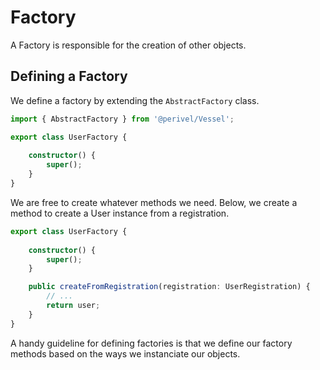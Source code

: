 # Factory
A Factory is responsible for the creation of other objects. 

## Defining a Factory
We define a factory by extending the `AbstractFactory` class.
```ts
import { AbstractFactory } from '@perivel/Vessel';

export class UserFactory {
    
    constructor() {
        super();
    }
}
```
We are free to create whatever methods we need. Below, we create a method to create a User instance from a registration.
```ts
export class UserFactory {
    
    constructor() {
        super();
    }

    public createFromRegistration(registration: UserRegistration) {
        // ...
        return user;
    }
}
```
A handy guideline for defining factories is that we define our factory methods based on the ways we instanciate our objects.